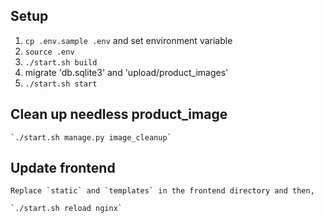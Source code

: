 ## Setup

1. `cp .env.sample .env` and set environment variable
2. `source .env`
3. `./start.sh build`
4. migrate 'db.sqlite3' and 'upload/product_images'
5. `./start.sh start`


## Clean up needless product_image

    `./start.sh manage.py image_cleanup`


## Update frontend

    Replace `static` and `templates` in the frontend directory and then,

    `./start.sh reload nginx`
